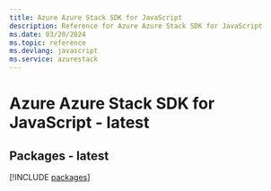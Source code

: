 ```yaml
---
title: Azure Azure Stack SDK for JavaScript
description: Reference for Azure Azure Stack SDK for JavaScript
ms.date: 03/20/2024
ms.topic: reference
ms.devlang: javascript
ms.service: azurestack
---
```

# Azure Azure Stack SDK for JavaScript - latest
## Packages - latest
[!INCLUDE [packages](azure-stack-index.md)]
